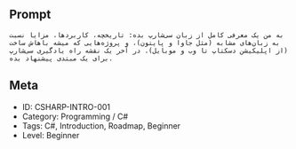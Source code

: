 ## Prompt

```
به من یک معرفی کامل از زبان سی‌شارپ بده: تاریخچه، کاربردها، مزایا نسبت به زبان‌های مشابه (مثل جاوا و پایتون)، و پروژه‌هایی که میشه باهاش ساخت (از اپلیکیشن دسکتاپ تا وب و موبایل). در آخر یک نقشه راه یادگیری سی‌شارپ برای یک مبتدی پیشنهاد بده.
```

## Meta

- ID: CSHARP-INTRO-001  
- Category: Programming / C#  
- Tags: C#, Introduction, Roadmap, Beginner  
- Level: Beginner
